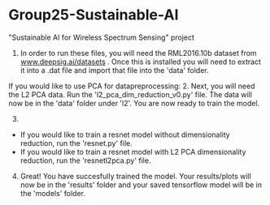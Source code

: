 # Group25-Sustainable-AI
"Sustainable AI for Wireless Spectrum Sensing" project 

1. In order to run these files, you will need the RML2016.10b dataset from www.deepsig.ai/datasets . Once this is installed you will need to extract it into a .dat file and import that file into the 'data' folder.

If you would like to use PCA for datapreprocessing:
  2. Next, you will need the L2 PCA data. Run the 'l2_pca_dim_reduction_v0.py' file. The data will now be in the 'data' folder under 'l2'. You are now ready to train the model.

3. 
  - If you would like to train a resnet model without dimensionality reduction, run the 'resnet.py' file. 
  - If you would like to train a resnet model with L2 PCA dimensionality reduction, run the 'resnetl2pca.py' file.

4. Great! You have succesfully trained the model. Your results/plots will now be in the 'results' folder and your saved tensorflow model will be in the 'models' folder.

